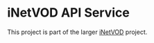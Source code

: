 iNetVOD API Service
===================

This project is part of the larger [iNetVOD](https://github.com/grtvd/inetvod) project.

